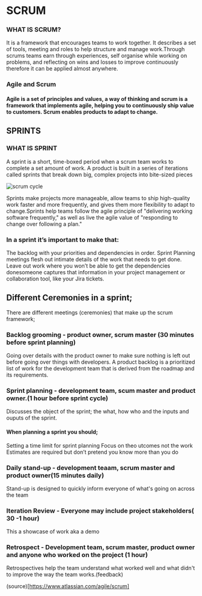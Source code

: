 # SCRUM
### WHAT IS SCRUM?
 It is a framework that encourages teams to work together. It describes a set of tools, meeting and roles to help structure and manage work.Through scrums teams earn through experiences, self organise while working on problems, and reflecting on wins and losses to improve continuously therefore it can be applied almost anywhere.

### Agile and Scrum
#### Agile is a set of principles and values, a way of thinking and scrum is a framework that  implements agile, helping you to continuously ship value to customers. Scrum enables products to adapt to change.

## SPRINTS
### WHAT IS SPRINT 
 A sprint is a short, time-boxed period when a scrum team works to complete a set amount of work.
 A product is built in a series of iterations called sprints that break down big, complex projects into bite-sized pieces  

 ![scrum cycle](https://startinfinity.s3.us-east-2.amazonaws.com/t/54ksa0Is7WiztNXeqL0fI0snREVVHLlcOZwLaSBH.png)

 Sprints make projects more manageable, allow teams to ship high-quality work faster and more frequently, and gives them more flexibility to adapt to change.Sprints help teams follow the agile principle of "delivering working software frequently," as well as live the agile value of "responding to change over following a plan." 



### In a sprint it’s important to make that:
 The backlog with your priorities and dependencies in order. 
 Sprint Planning meetings flesh out intimate details of the work that needs to get done.
 Leave out work where you won’t be able to get the dependencies donesomeone captures that information in your project management or collaboration tool, like your Jira tickets.

## Different Ceremonies in a sprint;
  There are different meetings (ceremonies) that make up the scrum framework;

### Backlog grooming - product owner, scrum master (30 minutes before sprint planning)
 Going over details with the product owner to make sure nothing is left out before going over things with developers. 
 A product backlog is a prioritized list of work for the development team that is derived from the roadmap and its requirements.

### Sprint planning - development team, scum master and product owner.(1 hour before sprint cycle)
 Discusses the object of the sprint; the what, how who and the inputs and ouputs of the sprint.

#### When planning a sprint you should;
 Setting a time limit for sprint planning
 Focus on theo utcomes not the work
 Estimates are required but don’t pretend you know more than you do

### Daily stand-up - development teaam, scrum master and product owner(15 minutes daily)
 Stand-up is designed to quickly inform everyone of what's going on across the team

### Iteration Review - Everyone may include project stakeholders( 30 -1 hour)
 This a showcase of work aka a demo

### Retrospect - Development team, scrum master, product owner and anyone who worked on the project (1 hour)
 Retrospectives help the team understand what worked well and what didn't to improve the way the team works.(feedback)

(source)[https://www.atlassian.com/agile/scrum]

